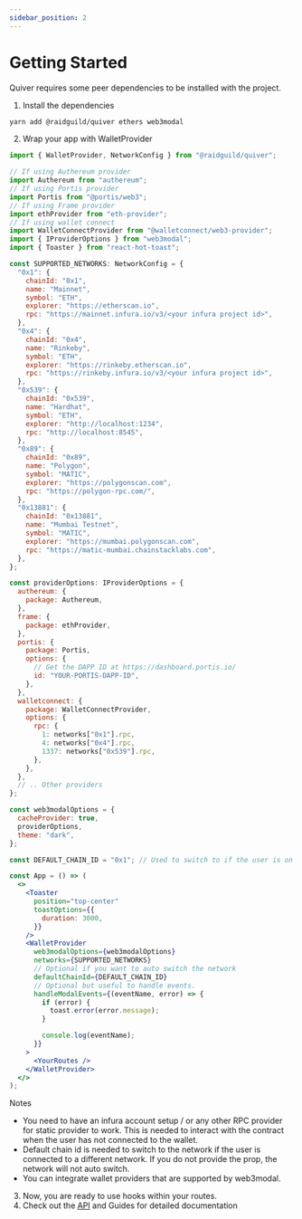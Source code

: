 ```yaml
---
sidebar_position: 2
---
```


# Getting Started

Quiver requires some peer dependencies to be installed with the project.

1. Install the dependencies

```bash
yarn add @raidguild/quiver ethers web3modal
```

2. Wrap your app with WalletProvider

```jsx
import { WalletProvider, NetworkConfig } from "@raidguild/quiver";

// If using Authereum provider
import Authereum from "authereum";
// If using Portis provider
import Portis from "@portis/web3";
// If using Frame provider
import ethProvider from "eth-provider";
// If using wallet connect
import WalletConnectProvider from "@walletconnect/web3-provider";
import { IProviderOptions } from "web3modal";
import { Toaster } from "react-hot-toast";

const SUPPORTED_NETWORKS: NetworkConfig = {
  "0x1": {
    chainId: "0x1",
    name: "Mainnet",
    symbol: "ETH",
    explorer: "https://etherscan.io",
    rpc: "https://mainnet.infura.io/v3/<your infura project id>",
  },
  "0x4": {
    chainId: "0x4",
    name: "Rinkeby",
    symbol: "ETH",
    explorer: "https://rinkeby.etherscan.io",
    rpc: "https://rinkeby.infura.io/v3/<your infura project id>",
  },
  "0x539": {
    chainId: "0x539",
    name: "Hardhat",
    symbol: "ETH",
    explorer: "http://localhost:1234",
    rpc: "http://localhost:8545",
  },
  "0x89": {
    chainId: "0x89",
    name: "Polygon",
    symbol: "MATIC",
    explorer: "https://polygonscan.com",
    rpc: "https://polygon-rpc.com/",
  },
  "0x13881": {
    chainId: "0x13881",
    name: "Mumbai Testnet",
    symbol: "MATIC",
    explorer: "https://mumbai.polygonscan.com",
    rpc: "https://matic-mumbai.chainstacklabs.com",
  },
};

const providerOptions: IProviderOptions = {
  authereum: {
    package: Authereum,
  },
  frame: {
    package: ethProvider,
  },
  portis: {
    package: Portis,
    options: {
      // Get the DAPP ID at https://dashboard.portis.io/
      id: "YOUR-PORTIS-DAPP-ID",
    },
  },
  walletconnect: {
    package: WalletConnectProvider,
    options: {
      rpc: {
        1: networks["0x1"].rpc,
        4: networks["0x4"].rpc,
        1337: networks["0x539"].rpc,
      },
    },
  },
  // .. Other providers
};

const web3modalOptions = {
  cacheProvider: true,
  providerOptions,
  theme: "dark",
};

const DEFAULT_CHAIN_ID = "0x1"; // Used to switch to if the user is on an unsupported network

const App = () => (
  <>
    <Toaster
      position="top-center"
      toastOptions={{
        duration: 3000,
      }}
    />
    <WalletProvider
      web3modalOptions={web3modalOptions}
      networks={SUPPORTED_NETWORKS}
      // Optional if you want to auto switch the network
      defaultChainId={DEFAULT_CHAIN_ID}
      // Optional but useful to handle events.
      handleModalEvents={(eventName, error) => {
        if (error) {
          toast.error(error.message);
        }

        console.log(eventName);
      }}
    >
      <YourRoutes />
    </WalletProvider>
  </>
);
```

Notes

- You need to have an infura account setup / or any other RPC provider for static provider to work. This is needed to interact with the contract when the user has not connected to the wallet.
- Default chain id is needed to switch to the network if the user is connected to a different network. If you do not provide the prop, the network will not auto switch.
- You can integrate wallet providers that are supported by web3modal.

3. Now, you are ready to use hooks within your routes.
4. Check out the [API](/api) and Guides for detailed documentation
